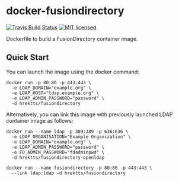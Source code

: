 docker-fusiondirectory
======================

[![Travis Build Status](https://travis-ci.org/hrektts/docker-fusiondirectory.svg?branch=master)](https://travis-ci.org/hrektts/docker-fusiondirectory)
[![MIT licensed](https://img.shields.io/badge/license-MIT-blue.svg)](./LICENSE)

Dockerfile to build a FusionDirectory container image.

Quick Start
-----------

You can launch the image using the docker command:

``` shell
docker run -p 80:80 -p 443:443 \
  -e LDAP_DOMAIN="example.org" \
  -e LDAP_HOST="ldap.example.org" \
  -e LDAP_ADMIN_PASSWORD="password" \
  -d hrektts/fusiondirectory
```

Alternatively, you can link this image with previously launched LDAP container
image as follows:

``` shell
docker run --name ldap -p 389:389 -p 636:636 \
  -e LDAP_ORGANISATION="Example Organization" \
  -e LDAP_DOMAIN="example.org" \
  -e LDAP_ADMIN_PASSWORD="password" \
  -e FD_ADMIN_PASSWORD="fdadminpwd" \
  -d hrektts/fusiondirectory-openldap

docker run --name fusiondirectory -p 80:80 -p 443:443 \
  --link ldap:ldap -d hrektts/fusiondirectory
```
